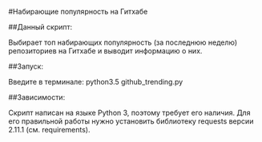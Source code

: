 ﻿#Набирающие популярность на Гитхабе

##Данный скрипт:

Выбирает топ набирающих популярность (за последнюю неделю) репозиториев на Гитхабе и выводит информацию о них.

##Запуск:

Введите в терминале:
    python3.5 github_trending.py

##Зависимости:

Скрипт написан на языке Python 3, поэтому требует его наличия.
Для его правильной работы нужно установить библиотеку requests версии 2.11.1 (см. requirements).